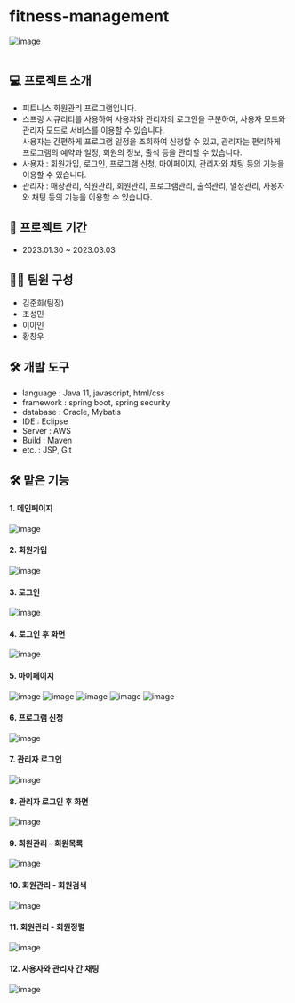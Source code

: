 # fitness-management
![image](https://user-images.githubusercontent.com/116352772/223400902-e1a93125-7937-4ffa-afb3-899c6f213a8d.png)
<br/>
<br/>

## 💻 프로젝트 소개
- 피트니스 회원관리 프로그램입니다. 
- 스프링 시큐리티를 사용하여 사용자와 관리자의 로그인을 구분하여, 사용자 모드와 관리자 모드로 서비스를 이용할 수 있습니다. 
<br/> 사용자는 간편하게 프로그램 일정을 조회하여 신청할 수 있고, 관리자는 편리하게 프로그램의 예약과 일정, 회원의 정보, 출석 등을 관리할 수 있습니다.
- 사용자 : 회원가입, 로그인, 프로그램 신청, 마이페이지, 관리자와 채팅 등의 기능을 이용할 수 있습니다.
- 관리자 : 매장관리, 직원관리, 회원관리, 프로그램관리, 출석관리, 일정관리, 사용자와 채팅 등의 기능을 이용할 수 있습니다.

## 📆 프로젝트 기간
- 2023.01.30 ~ 2023.03.03

## 🙎‍♀️ 팀원 구성
- 김준희(팀장)
- 조성민
- 이아인
- 황창우

## 🛠 개발 도구
- language : Java 11, javascript, html/css
- framework : spring boot, spring security
- database : Oracle, Mybatis
- IDE : Eclipse
- Server : AWS
- Build : Maven
- etc. : JSP, Git


## 🛠 맡은 기능
#### 1. 메인페이지
![image](https://user-images.githubusercontent.com/116352772/223400902-e1a93125-7937-4ffa-afb3-899c6f213a8d.png)
#### 2. 회원가입
![image](https://user-images.githubusercontent.com/116352772/223400788-682ffa5f-846e-4bea-af38-4a6cec5f3ec8.png)
#### 3. 로그인
![image](https://user-images.githubusercontent.com/116352772/223402234-0859f696-0072-4c82-91d5-212c6e99b6d7.png)
#### 4. 로그인 후 화면
![image](https://user-images.githubusercontent.com/116352772/223402360-254e4b0c-8e7c-4999-ab25-e5b5c8cca276.png)
#### 5. 마이페이지
![image](https://user-images.githubusercontent.com/116352772/223402449-e90fa4c4-573e-4648-bfc5-8916ea41c4b7.png)
![image](https://user-images.githubusercontent.com/116352772/223402510-788ad8ed-b51a-44e4-8be8-bfd0cc8609f9.png)
![image](https://user-images.githubusercontent.com/116352772/223402590-fab7e29d-c90c-490c-9e42-30ce10952bb7.png)
![image](https://user-images.githubusercontent.com/116352772/223402643-02e8e53f-ead4-4f44-9940-a06e0ef7feca.png)
![image](https://user-images.githubusercontent.com/116352772/223402691-8858bf02-b13a-4720-b993-e21bbf49d2c1.png)
#### 6. 프로그램 신청
![image](https://user-images.githubusercontent.com/116352772/223402790-bfb66e7f-d436-4a72-b413-ef1dcde8bf02.png)

#### 7. 관리자 로그인 
![image](https://user-images.githubusercontent.com/116352772/223402869-ce140af9-3385-4aec-9051-21a08b876aca.png)
#### 8. 관리자 로그인 후 화면
![image](https://user-images.githubusercontent.com/116352772/223402931-598583d9-7207-4b01-bac5-29dd96b04b3a.png)
#### 9. 회원관리 - 회원목록
![image](https://user-images.githubusercontent.com/116352772/223403056-30f79b71-87ee-4fc8-8d07-4a4ee3ca36a1.png)
#### 10. 회원관리 - 회원검색
![image](https://user-images.githubusercontent.com/116352772/223403144-1c1be5fd-ab65-418f-a034-c57d76ded25a.png)
#### 11. 회원관리 - 회원정렬
![image](https://user-images.githubusercontent.com/116352772/223403261-b317e780-e6b8-46ff-b172-add74f827d2d.png)
#### 12. 사용자와 관리자 간 채팅 
![image](https://user-images.githubusercontent.com/116352772/223404608-5985eb4b-5334-470e-8eab-348fa4e7613b.png)
